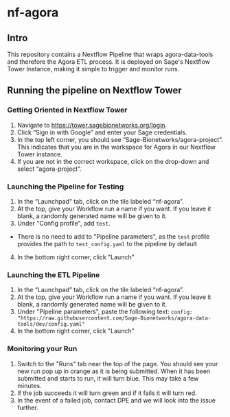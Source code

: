 # nf-agora

## Intro

This repository contains a Nextflow Pipeline that wraps agora-data-tools and therefore the Agora ETL process. It is deployed on Sage's Nextflow Tower Instance, making it simple to trigger and monitor runs. 

## Running the pipeline on Nextflow Tower

### Getting Oriented in Nextflow Tower

1. Navigate to https://tower.sagebionetworks.org/login.
2. Click “Sign in with Google” and enter your Sage credentials.
3. In the top left corner, you should see “Sage-Bionetworks/agora-project”. This indicates that you are in the workspace for Agora in our Nextflow Tower instance.
4. If you are not in the correct workspace, click on the drop-down and select “agora-project”.

### Launching the Pipeline for Testing

1. In the “Launchpad” tab, click on the tile labeled “nf-agora”.
2. At the top, give your Workflow run a name if you want. If you leave it blank, a randomly generated name will be given to it.
3. Under "Config profile", add `test`.
* There is no need to add to "Pipeline parameters", as the `test` profile provides the path to `test_config.yaml` to the pipeline by default
4. In the bottom right corner, click "Launch"

### Launching the ETL Pipeline

1. In the “Launchpad” tab, click on the tile labeled “nf-agora”.
2. At the top, give your Workflow run a name if you want. If you leave it blank, a randomly generated name will be given to it.
3. Under "Pipeline parameters", paste the following text: 
   `config: "https://raw.githubusercontent.com/Sage-Bionetworks/agora-data-tools/dev/config.yaml"`
4. In the bottom right corner, click "Launch"

### Monitoring your Run

1. Switch to the "Runs" tab near the top of the page. You should see your new run pop up in orange as it is being submitted. When it has been submitted and starts to run, it will turn blue. This may take a few minutes.
2. If the job succeeds it will turn green and if it fails it will turn red.
3. In the event of a failed job, contact DPE and we will look into the issue further.
